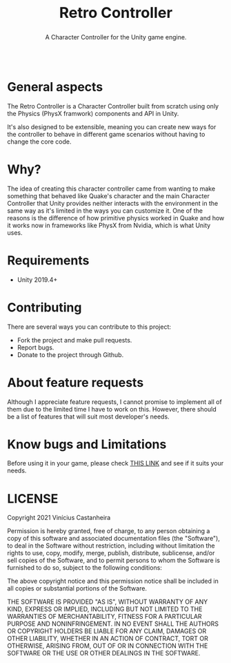 <center> <h2 style="font-size: 34px">Retro Controller</h2> </center>

<center>A Character Controller for the Unity game engine.</center>
<br>
<br>
<br>

# General aspects

The Retro Controller is a Character Controller built from scratch using only the Physics (PhysX framwork) components and API in Unity.  

It's also designed to be extensible, meaning you can create new ways for the controller to behave in different game scenarios without having to change the core code.

# Why? 

The idea of creating this character controller came from wanting to make something that behaved like Quake's character and the main Character Controller that Unity provides neither interacts with the environment in the same way as it's limited in the ways you can customize it. One of the reasons is the difference of how primitive physics worked in Quake and how it works now in frameworks like PhysX from Nvidia, which is what Unity uses.

# Requirements

- Unity 2019.4+

# Contributing

There are several ways you can contribute to this project:
- Fork the project and make pull requests.
- Report bugs.
- Donate to the project through Github.

# About feature requests

Although I appreciate feature requests, I cannot promise to implement all of them due to
the limited time I have to work on this. However, there should be a list of features that will suit most developer's needs.

# Know bugs and Limitations

Before using it in your game, please check [THIS LINK](https://github.com/epiplon-game-studio/RetroController/wiki/Known-Bugs-and-Limitations) and see if it suits your needs.

# LICENSE

Copyright 2021 Vinícius Castanheira

Permission is hereby granted, free of charge, to any person obtaining a copy of this software and associated documentation files (the "Software"), to deal in the Software without restriction, including without limitation the rights to use, copy, modify, merge, publish, distribute, sublicense, and/or sell copies of the Software, and to permit persons to whom the Software is furnished to do so, subject to the following conditions:

The above copyright notice and this permission notice shall be included in all copies or substantial portions of the Software.

THE SOFTWARE IS PROVIDED "AS IS", WITHOUT WARRANTY OF ANY KIND, EXPRESS OR IMPLIED, INCLUDING BUT NOT LIMITED TO THE WARRANTIES OF MERCHANTABILITY, FITNESS FOR A PARTICULAR PURPOSE AND NONINFRINGEMENT. IN NO EVENT SHALL THE AUTHORS OR COPYRIGHT HOLDERS BE LIABLE FOR ANY CLAIM, DAMAGES OR OTHER LIABILITY, WHETHER IN AN ACTION OF CONTRACT, TORT OR OTHERWISE, ARISING FROM, OUT OF OR IN CONNECTION WITH THE SOFTWARE OR THE USE OR OTHER DEALINGS IN THE SOFTWARE.
